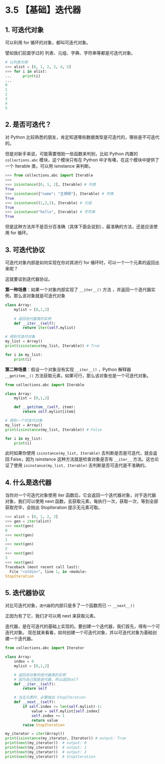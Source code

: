 # 3.5 【基础】迭代器

## 1. 可迭代对象

可以利用 for 循环的对象，都叫可迭代对象。

譬如我们前面学过的 列表、元组、字典、字符串等都是可迭代对象。

```python
# 以列表为例
>>> alist = [0, 1, 2, 3, 4, 5]
>>> for i in alist:
...     print(i)
...
0
1
2
3
4
5
```

## 2. 是否可迭代？

对 Python 比较熟悉的朋友，肯定知道哪些数据类型是可迭代的，哪些是不可迭代的。

但是对新手来说，可能需要借助一些函数来判别，比如 Python 内置的 `collections.abc` 模块，这个模块只有在 Python 中才有噢，在这个模块中提供了一个 Iterable 类，可以用 isinstance 来判断。

```python
>>> from collections.abc import Iterable
>>>
>>> isinstance([0, 1, 2], Iterable) # 列表
True
>>> isinstance({"name": "王炳明"}, Iterable) # 字典
True
>>> isinstance((1,2,3), Iterable) # 元组
True
>>> isinstance("hello", Iterable) # 字符串
True
```

但是这种方法并不是百分百准确（具体下面会说到），最准确的方法，还是应该使用 for 循环。

## 3. 可迭代协议

可迭代对象内部是如何实现在你对其进行 for 循环时，可以一个一个元素的返回出来呢？

这就要谈到迭代器协议。

**第一种场景**：如果一个对象内部实现了 `__iter__()` 方法 ，并返回一个迭代器实例，那么该对象就是可迭代对象

```python
class Array:
    mylist = [0,1,2]
    
    # 返回迭代器类的实例
    def __iter__(self):
        return iter(self.mylist)

# 得到可迭代对象
my_list = Array()  
print(isinstance(my_list, Iterable)) # True

for i in my_list:
    print(i)
```

**第二种场景**：假设一个对象没有实现 `__iter__()` ，Python 解释器 `__getitem__()` 方法获取元素，如果可行，那么该对象也是一个可迭代对象。

```python
from collections.abc import Iterable

class Array:
    mylist = [0,1,2]

    def __getitem__(self, item):
        return self.mylist[item]

# 得到一个可迭代对象
my_list = Array()  
print(isinstance(my_list, Iterable)) # False

for i in my_list:
    print(i)
```

此时如果你使用 `isinstance(my_list, Iterable)` 去判断是否是可迭代，就会返回 False，因为 isinstance 这种方法就是检查对象是否有 `__iter__` 方法。这也论证了使用 `isinstance(my_list, Iterable)`  去判断是否可迭代是不准确的。

## 4. 什么是迭代器

当你对一个可迭代对象使用 iter 函数后，它会返回一个迭代器对象，对于迭代器对象，我们可以使用 next 函数，去获取元素，每执行一次，获取一次，等到全部获取完毕，会抛出 StopIteration 提示无元素可取。

```python
>>> alist = [0, 1, 2, 3]
>>> gen = iter(alist)
>>> next(gen)
0
>>> next(gen)
1
>>> next(gen)
2
>>> next(gen)
3
>>> next(gen)
Traceback (most recent call last):
  File "<stdin>", line 1, in <module>
StopIteration
```

## 5. 迭代器协议

对比可迭代对象，`迭代器`的内部只是多了一个函数而已 -- `__next__()` 

正因为有了它，我们才可以用 next 来获取元素。

迭代器，是在可迭代的基础上实现的。要创建一个迭代器，我们首先，得有一个可迭代对象。
现在就来看看，如何创建一个可迭代对象，并以可迭代对象为基础创建一个迭代器。

```python
from collections.abc import Iterator

class Array:
    index = 0
    mylist = [0,1,2]

    # 返回该对象的迭代器类的实例
    # 因为自己就是迭代器，所以返回self
    def __iter__(self):
        return self

    # 当无元素时，必要抛出 StopIteration
    def __next__(self):
        if self.index <= len(self.mylist)-1:
            value = self.mylist[self.index]
            self.index += 1
            return value
        raise StopIteration

my_iterator = iter(Array())
print(isinstance(my_iterator, Iterator)) # output: True
print(next(my_iterator))  # output: 0
print(next(my_iterator))  # output: 1
print(next(my_iterator))  # output: 2
print(next(my_iterator))  # StopIteration
```

